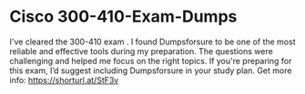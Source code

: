 # Cisco 300-410-Exam-Dumps
I've cleared the 300-410 exam . I found Dumpsforsure to be one of the most reliable and effective tools during my preparation. The questions were challenging and helped me focus on the right topics. If you're preparing for this exam, I’d suggest including Dumpsforsure in your study plan. Get more info: https://shorturl.at/StF3v
